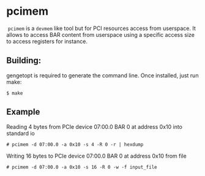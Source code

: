 # pcimem

 `pcimem` is a `devmem` like tool but for PCI resources access from userspace.
It allows to access BAR content from userspace using a specific access size to
access registers for instance.

## Building:

gengetopt is required to generate the command line. Once installed, just run make:

```
$ make
```

## Example

Reading 4 bytes from PCIe device 07:00.0 BAR 0 at address 0x10 into standard io

```
# pcimem -d 07:00.0 -a 0x10 -s 4 -R 0 -r | hexdump
```

Writing 16 bytes to PCIe device 07:00.0 BAR 0 at address 0x10 from file

```
# pcimem -d 07:00.0 -a 0x10 -s 16 -R 0 -w -f input_file
```